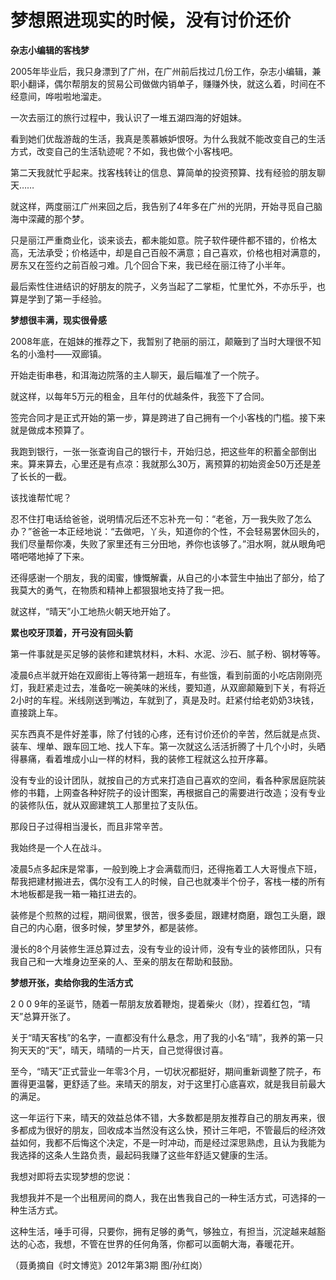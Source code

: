 # 梦想照进现实的时候，没有讨价还价

**杂志小编辑的客栈梦**

2005年毕业后，我只身漂到了广州，在广州前后找过几份工作，杂志小编辑，兼职小翻译，偶尔帮朋友的贸易公司做做内销单子，赚赚外快，就这么着，时间在不经意间，哗啦啦地溜走。 

一次去丽江的旅行过程中，我认识了一堆五湖四海的好姐妹。 

看到她们优哉游哉的生活，我真是羡慕嫉妒恨呀。为什么我就不能改变自己的生活方式，改变自己的生活轨迹呢？不如，我也做个小客栈吧。 

第二天我就忙乎起来。找客栈转让的信息、算简单的投资预算、找有经验的朋友聊天…… 

就这样，两度丽江广州来回之后，我告别了4年多在广州的光阴，开始寻觅自己脑海中深藏的那个梦。 

只是丽江严重商业化，谈来谈去，都未能如意。院子软件硬件都不错的，价格太高，无法承受；价格适中，却是自己百般不满意；自己喜欢，价格也相对满意的，房东又在签约之前百般刁难。几个回合下来，我已经在丽江待了小半年。 

最后索性住进结识的好朋友的院子，义务当起了二掌柜，忙里忙外，不亦乐乎，也算是学到了第一手经验。 

**梦想很丰满，现实很骨感**

2008年底，在姐妹的推荐之下，我暂别了艳丽的丽江，颠簸到了当时大理很不知名的小渔村——双廊镇。 

开始走街串巷，和洱海边院落的主人聊天，最后瞄准了一个院子。 

就这样，以每年5万元的租金，且年付的优越条件，我签下了合同。 

签完合同才是正式开始的第一步，算是跨进了自己拥有一个小客栈的门槛。接下来就是做成本预算了。 

我跑到银行，一张一张查询自己的银行卡，开始归总，把这些年的积蓄全部倒出来。算来算去，心里还是有点凉：我就那么30万，离预算的初始资金50万还是差了长长的一截。 

该找谁帮忙呢？ 

忍不住打电话给爸爸，说明情况后还不忘补充一句：“老爸，万一我失败了怎么办？”爸爸一本正经地说：“去做吧，丫头，知道你的个性，不会轻易罢休回头的，我们尽量帮你凑，失败了家里还有三分田地，养你也该够了。”泪水啊，就从眼角吧嗒吧嗒地掉了下来。 

还得感谢一个朋友，我的闺蜜，慷慨解囊，从自己的小本营生中抽出了部分，给了我莫大的勇气，在物质和精神上都狠狠地支持了我一把。 

就这样，“晴天”小工地热火朝天地开始了。 

**累也咬牙顶着，开弓没有回头箭**

第一件事就是买足够的装修和建筑材料，木料、水泥、沙石、腻子粉、钢材等等。 

凌晨6点半就开始在双廊街上等待第一趟班车，有些饿，看到前面的小吃店刚刚亮灯，我赶紧走过去，准备吃一碗美味的米线，要知道，从双廊颠簸到下关，有将近2小时的车程。米线刚送到嘴边，车就到了，真是及时。赶紧付给老奶奶3块钱，直接跳上车。 

买东西真不是件好差事，除了付钱的心疼，还有讨价还价的辛苦，然后就是点货、装车、埋单、跟车回工地、找人下车。第一次就这么活活折腾了十几个小时，头晒得暴痛，看着堆成小山一样的材料，我的装修工程就这么拉开序幕。 

没有专业的设计团队，就按自己的方式来打造自己喜欢的空间，看各种家居庭院装修的书籍，上网查各种好院子的设计图案，再根据自己的需要进行改造；没有专业的装修队伍，就从双廊建筑工人那里拉了支队伍。 

那段日子过得相当漫长，而且非常辛苦。 

我始终是一个人在战斗。 

凌晨5点多起床是常事，一般到晚上才会满载而归，还得拖着工人大哥慢点下班，帮我把建材搬进去，偶尔没有工人的时候，自己也就凑半个份子，客栈一楼的所有木地板都是我一箱一箱扛进去的。 

装修是个煎熬的过程，期间很累，很苦，很多委屈，跟建材商磨，跟包工头磨，跟自己的内心磨，很多时候，梦里梦外，都是装修。 

漫长的8个月装修生涯总算过去，没有专业的设计师，没有专业的装修团队，只有我自己和一大堆身边至亲的人、至亲的朋友在帮助和鼓励。 

**梦想开张，卖给你我的生活方式**

2 0 0 9年的圣诞节，随着一帮朋友放着鞭炮，提着柴火（财），捏着红包，“晴天”总算开张了。 

关于“晴天客栈”的名字，一直都没有什么悬念，用了我的小名“晴”，我养的第一只狗天天的“天”，晴天，晴晴的一片天，自己觉得很讨喜。 

至今，“晴天”正式营业一年零3个月，一切状况都挺好，期间重新调整了院子，布置得更温馨，更舒适了些。来晴天的朋友，对于这里打心底喜欢，就是我目前最大的满足。 

这一年运行下来，晴天的效益总体不错，大多数都是朋友推荐自己的朋友再来，很多都成为很好的朋友，回收成本当然没有这么快，预计三年吧，不管最后的经济效益如何，我都不后悔这个决定，不是一时冲动，而是经过深思熟虑，且认为我能为我选择的这条人生路负责，最起码我赚了这些年舒适又健康的生活。 

我想对即将去实现梦想的您说： 

我想我并不是一个出租房间的商人，我在出售我自己的一种生活方式，可选择的一种生活方式。 

这种生活，唾手可得，只要你，拥有足够的勇气，够独立，有担当，沉淀越来越豁达的心态，我想，不管在世界的任何角落，你都可以面朝大海，春暖花开。 

（聂勇摘自《时文博览》2012年第3期 图/孙红岗）
